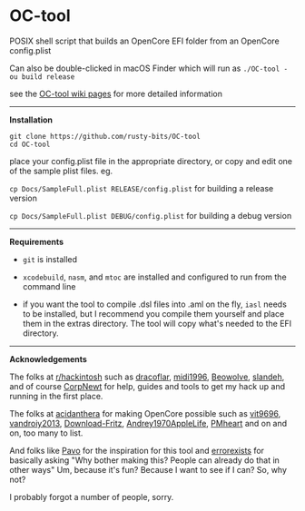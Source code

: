 # OC-tool  
POSIX shell script that builds an OpenCore EFI folder from an OpenCore config.plist  

Can also be double-clicked in macOS Finder which will run as `./OC-tool -ou build release` 

see the [OC-tool wiki pages](https://github.com/rusty-bits/OC-tool/wiki) for more detailed information  

---

**Installation**  

`git clone https://github.com/rusty-bits/OC-tool`   
`cd OC-tool`  

place your config.plist file in the appropriate directory, or copy and edit one of the sample plist files. eg.  

`cp Docs/SampleFull.plist RELEASE/config.plist` for building a release version  

`cp Docs/SampleFull.plist DEBUG/config.plist` for building a debug version  

---

**Requirements**  

- `git` is installed  

- `xcodebuild`, `nasm`, and `mtoc` are installed and configured to run from the command line  
  
- if you want the tool to compile .dsl files into .aml on the fly, `iasl` needs to be installed, but I recommend you compile them yourself and place them in the extras directory. The tool will copy what's needed to the EFI directory.  

---

**Acknowledgements**  

The folks at [r/hackintosh](https://www.reddit.com/r/hackintosh/) such as [dracoflar](https://www.reddit.com/user/dracoflar/), [midi1996](https://www.reddit.com/user/midi1996/), [Beowolve](https://www.reddit.com/user/Beowolve/), [slandeh](https://www.reddit.com/user/slandeh/), and of course [CorpNewt](https://www.reddit.com/user/corpnewt/) for help, guides and tools to get my hack up and running in the first place.  

The folks at [acidanthera](https://github.com/acidanthera) for making OpenCore possible such as [vit9696](https://github.com/vit9696), [vandroiy2013](https://github.com/vandroiy2013), [Download-Fritz](https://github.com/Download-Fritz), [Andrey1970AppleLife](https://github.com/Andrey1970AppleLife), [PMheart](https://github.com/PMheart) and on and on, too many to list.  

And folks like [Pavo](https://www.insanelymac.com/forum/profile/685502-pavo/) for the inspiration for this tool and [errorexists](https://www.insanelymac.com/forum/profile/2047226-errorexists/) for basically asking "Why bother making this? People can already do that in other ways" Um, because it's fun? Because I want to see if I can? So, why not?  

I probably forgot a number of people, sorry.

